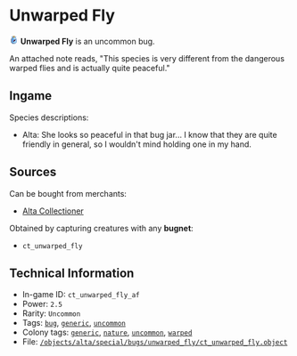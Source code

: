 # Unwarped Fly

<img src="https://raw.githubusercontent.com/Ceterai/Enternia/main/objects/alta/special/bugs/unwarped_fly/icon.png" alt="Unwarped Fly icon" loading="lazy" height=16px width="auto" /> **Unwarped Fly** is an uncommon bug.

An attached note reads, "This species is very different from the dangerous warped flies and is actually quite peaceful."

## Ingame

Species descriptions:

- Alta: She looks so peaceful in that bug jar... I know that they are quite friendly in general, so I wouldn't mind holding one in my hand.

## Sources

Can be bought from merchants:

- [Alta Collectioner](https://ceterai.github.io/MyEnternia/Wiki/AltaCollectioner)

Obtained by capturing creatures with any **bugnet**:

- `ct_unwarped_fly`

## Technical Information

- In-game ID: `ct_unwarped_fly_af`
- Power: `2.5`
- Rarity: `Uncommon`
- Tags: [`bug`](https://ceterai.github.io/MyEnternia/Wiki/Tags/Bug), [`generic`](https://ceterai.github.io/MyEnternia/Wiki/Tags/Generic), [`uncommon`](https://ceterai.github.io/MyEnternia/Wiki/Tags/Uncommon)
- Colony tags: [`generic`](https://ceterai.github.io/MyEnternia/Wiki/Tags/Generic), [`nature`](https://ceterai.github.io/MyEnternia/Wiki/Tags/Nature), [`uncommon`](https://ceterai.github.io/MyEnternia/Wiki/Tags/Uncommon), [`warped`](https://ceterai.github.io/MyEnternia/Wiki/Tags/Warped)
- File: [`/objects/alta/special/bugs/unwarped_fly/ct_unwarped_fly.object`](https://github.com/Ceterai/Enternia/blob/main/objects/alta/special/bugs/unwarped_fly/ct_unwarped_fly.object)
